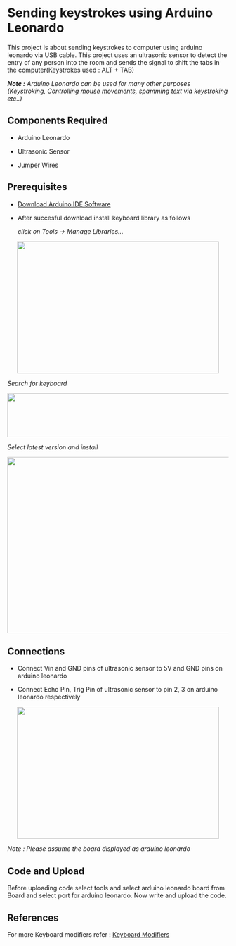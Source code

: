 # Sending keystrokes using Arduino Leonardo
This project is about sending keystrokes to computer using arduino leonardo via USB cable. This project uses an ultrasonic sensor to detect the entry of any person into the room and sends the signal to shift the tabs in the computer(Keystrokes used : ALT + TAB)

 ***Note :** Arduino Leonardo can be used for many other purposes (Keystroking, Controlling mouse movements, spamming text via keystroking etc..)*

## Components Required 

* Arduino Leonardo

* Ultrasonic Sensor

* Jumper Wires

## Prerequisites

* [Download Arduino IDE Software](https://www.arduino.cc/en/software)

* After succesful download install keyboard library as follows

     *click on Tools -> Manage Libraries...*

<p align="center">
  <img width="460" height="300" src="https://user-images.githubusercontent.com/53993341/104085324-7787bb00-5274-11eb-8094-f75042825938.jpg">
</p>


   *Search for keyboard*

<p align="center">
  <img width="1000" height="100" src="https://user-images.githubusercontent.com/53993341/104085328-82425000-5274-11eb-9a23-eaa6ae56ad32.jpg">
</p>


   *Select latest version and install*
<p align="center">
  <img width="560" height="400" src="https://user-images.githubusercontent.com/53993341/104085327-81a9b980-5274-11eb-8cd3-9c70f69a068d.jpg">
</p>





## Connections

* Connect Vin and GND pins of ultrasonic sensor to 5V and GND pins on arduino leonardo

* Connect Echo Pin, Trig Pin of ultrasonic sensor to pin 2, 3 on arduino leonardo respectively

<p align="center">
  <img width="460" height="300" src="https://user-images.githubusercontent.com/53993341/104085326-81112300-5274-11eb-9b0e-f51b61739e26.jpg">
</p>

   *Note : Please assume the board displayed as arduino leonardo*

## Code and Upload

Before uploading code select tools and select arduino leonardo board from Board and select port for arduino leonardo.
Now write and upload the code.

## References

For more Keyboard modifiers refer : [Keyboard Modifiers](https://www.arduino.cc/en/Reference/KeyboardModifiers)
